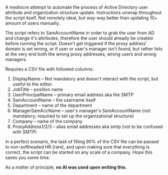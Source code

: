 A mediocre attempt to automate the process of Active Directory user attribute and organization structure update.
Instructions unwrap throughout the script itself.
Not remotely ideal, but way-way better than updating 10+ amount of users manually.

The script refers to SamAccountName in order to grab the user from AD and change it's attributes, therefore the user should already be created before running the script.
Doesn't get triggered if the proxy address' domain is set wrong, or if user or user's manager isn't found, but rather lists at the very end both the wrong proxy addresses, wrong users and wrong managers.

Requires a CSV file with followed columns:
1. DisplayName – Not mandatory and doesn't interact with the script, but useful to the editor.
2. JobTitle – position name
3. UserPrincipalName – primary email address aka the SMTP
4. SamAccountName – the username itself
5. Department – name of the department
6. ManagerSamAccName – user's manager's SamAccountName (not mandatory; required to set up the organizational structure)
7. Company – name of the company
8. ProxyAddress1/2/3 – alias email addresses aka smtp (not to be confused with SMTP)

In a perfect scenario, the task of filling 90% of the CSV file can be passed to non-softheaded HR (rare), and upon making sure that everything is correct, the script can be started on any scale of a company.
Hope this saves you some time.

As a matter of principle, **no AI was used upon writing this.**
